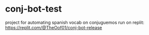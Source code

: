# conj-bot-test
project for automating spanish vocab on conjuguemos
run on replit: https://replit.com/@TheOof01/conj-bot-release
